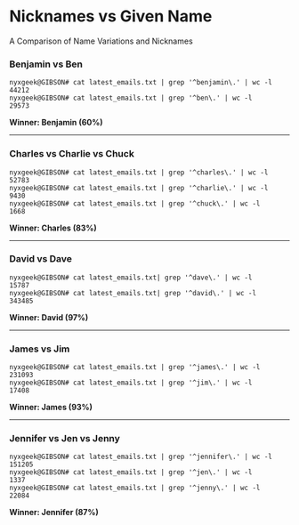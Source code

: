 # Nicknames vs Given Name
A Comparison of Name Variations and Nicknames


### Benjamin vs Ben

```
nyxgeek@GIBSON# cat latest_emails.txt | grep '^benjamin\.' | wc -l
44212
nyxgeek@GIBSON# cat latest_emails.txt | grep '^ben\.' | wc -l
29573
```
**Winner: Benjamin (60%)** 

---

### Charles vs Charlie vs Chuck

```
nyxgeek@GIBSON# cat latest_emails.txt | grep '^charles\.' | wc -l
52783
nyxgeek@GIBSON# cat latest_emails.txt | grep '^charlie\.' | wc -l
9430
nyxgeek@GIBSON# cat latest_emails.txt | grep '^chuck\.' | wc -l
1668
```
**Winner: Charles (83%)**

---

### David vs Dave

```
nyxgeek@GIBSON# cat latest_emails.txt| grep '^dave\.' | wc -l
15787
nyxgeek@GIBSON# cat latest_emails.txt| grep '^david\.' | wc -l
343485
```
**Winner: David (97%)**

---

### James vs Jim
```
nyxgeek@GIBSON# cat latest_emails.txt | grep '^james\.' | wc -l
231093
nyxgeek@GIBSON# cat latest_emails.txt | grep '^jim\.' | wc -l
17408
```
**Winner: James (93%)**

---

### Jennifer vs Jen vs Jenny
```
nyxgeek@GIBSON# cat latest_emails.txt | grep '^jennifer\.' | wc -l
151205
nyxgeek@GIBSON# cat latest_emails.txt | grep '^jen\.' | wc -l
1337
nyxgeek@GIBSON# cat latest_emails.txt | grep '^jenny\.' | wc -l
22084
```
**Winner: Jennifer (87%)**
